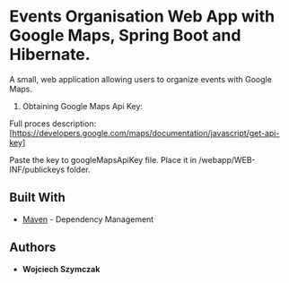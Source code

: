 # Events Organisation Web App with Google Maps, Spring Boot and Hibernate.

A small, web application allowing users to organize events with Google Maps.

1. Obtaining Google Maps Api Key:

Full proces description:
[https://developers.google.com/maps/documentation/javascript/get-api-key]

Paste the key to googleMapsApiKey file. Place it in /webapp/WEB-INF/publickeys folder.

## Built With

* [Maven](https://maven.apache.org/) - Dependency Management

## Authors

* **Wojciech Szymczak**

